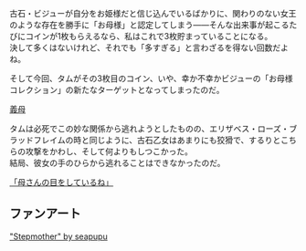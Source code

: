 <!-- title: またかよ… -->
<!-- relationship: Family -->

古石・ビジューが自分をお姫様だと信じ込んでいるばかりに、関わりのない女王のような存在を勝手に「お母様」と認定してしまう——そんな出来事が起こるたびにコインが1枚もらえるなら、私はこれで3枚貯まっていることになる。  
決して多くはないけれど、それでも「多すぎる」と言わざるを得ない回数だよね。

そして今回、タムがその3枚目のコイン、いや、幸か不幸かビジューの「お母様コレクション」の新たなターゲットとなってしまったのだ。

[義母](#embed:https://www.youtube.com/live/Zg3rYsc61XI?si=etz5HD7bApu5gkq3&t=11936)

タムは必死でこの妙な関係から逃れようとしたものの、エリザベス・ローズ・ブラッドフレイムの時と同じように、古石乙女はあまりにも狡猾で、するりとこちらの攻撃をかわし、そして何よりもしつこかった。  
結局、彼女の手のひらから逃れることはできなかったのだ。

[「母さんの目をしているね」](#embed:https://www.youtube.com/live/Zg3rYsc61XI?si=3wQ1uFGal6EzOCiR&t=17320)

## ファンアート

["Stepmother" by seapupu](https://x.com/seapupu290495/status/1920170130492785116)

